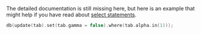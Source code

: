 The detailed documentation is still missing here, but here is an example that might help if you have read about [select statements](Select.md).

```C++
db(update(tab).set(tab.gamma = false).where(tab.alpha.in(1)));
```
